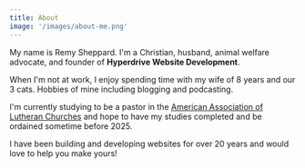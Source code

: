 ```yaml
---
title: About
image: '/images/about-me.png'
---
```


My name is Remy Sheppard. I'm a Christian, husband, animal welfare advocate, and founder of **Hyperdrive Website Development**.

When I'm not at work, I enjoy spending time with my wife of 8 years and our 3 cats. Hobbies of mine including blogging and podcasting.

I'm currently studying to be a pastor in the [American Association of Lutheran Churches](https://www.taalc.org) and hope to have my studies completed and be ordained sometime before 2025.

I have been building and developing websites for over 20 years and would love to help you make yours!

<!--div class="gallery-box">
  <div class="gallery">
    <img src="https://via.placeholder.com/800x600" alt="Project">
    <img src="https://via.placeholder.com/800x600" alt="Project">
    <img src="https://via.placeholder.com/800x600" alt="Project">
  </div>
  <em>Gallery / <a href="https://via.placeholder.com/1200x800" target="_blank">Unsplash</a></em>
</div-->
